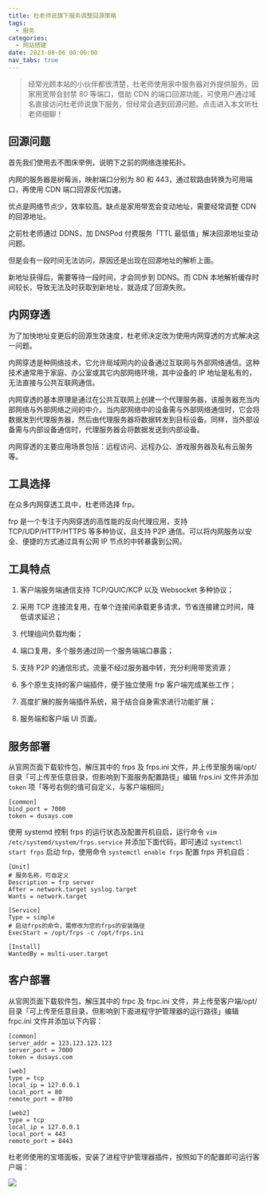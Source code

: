 ```yaml
---
title: 杜老师说旗下服务调整回源策略
tags:
  - 服务
categories:
  - 网站搭建
date: 2023-08-06 00:00:00
nav_tabs: true
---
```


> 经常光顾本站的小伙伴都很清楚，杜老师使用家中服务器对外提供服务。因家用宽带会封禁 80 等端口，借助 CDN 的端口回源功能，可使用户通过域名直接访问杜老师说旗下服务，但经常会遇到回源问题。点击进入本文听杜老师细聊！

<!-- more -->

## 回源问题

首先我们使用去不图床举例，说明下之前的网络连接拓扑。

内网的服务器是树莓派，映射端口分别为 80 和 443，通过软路由转换为可用端口，再使用 CDN 端口回源反代加速。

优点是网络节点少，效率较高。缺点是家用带宽会变动地址，需要经常调整 CDN 的回源地址。

之前杜老师通过 DDNS，加 DNSPod 付费服务「TTL 最低值」解决回源地址变动问题。

但是会有一段时间无法访问，原因还是出现在回源地址的解析上面。

新地址获得后，需要等待一段时间，才会同步到 DDNS。而 CDN 本地解析缓存时间较长，导致无法及时获取到新地址，就造成了回源失败。

## 内网穿透

为了加快地址变更后的回源生效速度，杜老师决定改为使用内网穿透的方式解决这一问题。

内网穿透是种网络技术，它允许局域网内的设备通过互联网与外部网络通信。这种技术通常用于家庭、办公室或其它内部网络环境，其中设备的 IP 地址是私有的，无法直接与公共互联网通信。

内网穿透的基本原理是通过在公共互联网上创建一个代理服务器，该服务器充当内部网络与外部网络之间的中介。当内部网络中的设备需与外部网络通信时，它会将数据发到代理服务器，然后由代理服务器将数据转发到目标设备。同样，当外部设备需与内部设备通信时，代理服务器会将数据发送到内部设备。

内网穿透的主要应用场景包括：远程访问、远程办公、游戏服务器及私有云服务等。

## 工具选择

在众多内网穿透工具中，杜老师选择 frp。

frp 是一个专注于内网穿透的高性能的反向代理应用，支持 TCP/UDP/HTTP/HTTPS 等多种协议，且支持 P2P 通信。可以将内网服务以安全、便捷的方式通过具有公网 IP 节点的中转暴露到公网。

## 工具特点

1. 客户端服务端通信支持 TCP/QUIC/KCP 以及 Websocket 多种协议；

2. 采用 TCP 连接流复用，在单个连接间承载更多请求，节省连接建立时间，降低请求延迟；

3. 代理组间负载均衡；

4. 端口复用，多个服务通过同一个服务端端口暴露；

5. 支持 P2P 的通信形式，流量不经过服务器中转，充分利用带宽资源；

6. 多个原生支持的客户端插件，便于独立使用 frp 客户端完成某些工作；

7. 高度扩展的服务端插件系统，易于结合自身需求进行功能扩展；

8. 服务端和客户端 UI 页面。

## 服务部署

从官网页面下载软件包，解压其中的 frps 及 frps.ini 文件，并上传至服务端/opt/目录「可上传至任意目录，但影响到下面服务配置路径」编辑 frps.ini 文件并添加 `token` 项「等号右侧的值可自定义，与客户端相同」

```
[common]
bind_port = 7000
token = dusays.com
```

使用 systemd 控制 frps 的运行状态及配置开机自启，运行命令 `vim /etc/systemd/system/frps.service` 并添加下面代码，即可通过 `systemctl start frps` 启动 frp，使用命令 `systemctl enable frps` 配置 frps 开机自启：

```
[Unit]
# 服务名称，可自定义
Description = frp server
After = network.target syslog.target
Wants = network.target

[Service]
Type = simple
# 启动frps的命令，需修改为您的frps的安装路径
ExecStart = /opt/frps -c /opt/frps.ini

[Install]
WantedBy = multi-user.target
```

## 客户部署

从官网页面下载软件包，解压其中的 frpc 及 frpc.ini 文件，并上传至客户端/opt/目录「可上传至任意目录，但影响到下面进程守护管理器的运行路径」编辑 frpc.ini 文件并添加以下内容：

```
[common]
server_addr = 123.123.123.123
server_port = 7000
token = dusays.com

[web]
type = tcp
local_ip = 127.0.0.1
local_port = 80
remote_port = 8780

[web2]
type = tcp
local_ip = 127.0.0.1
local_port = 443
remote_port = 8443
```

杜老师使用的宝塔面板，安装了进程守护管理器插件，按照如下的配置即可运行客户端：

![](https://cdn.dusays.com/2023/08/613-1.jpg)